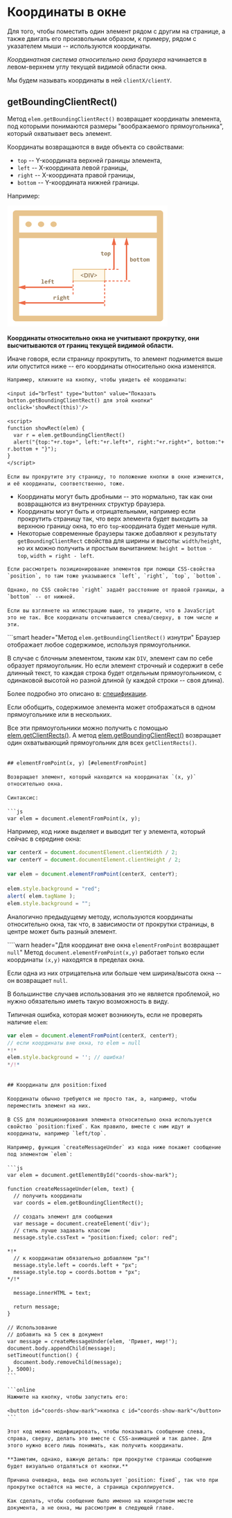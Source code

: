 # Координаты в окне

Для того, чтобы поместить один элемент рядом с другим на странице, а также двигать его произвольным образом, к примеру, рядом с указателем мыши -- используются координаты.

*Координатная система относительно окна браузера* начинается в левом-верхнем углу текущей видимой области окна.

Мы будем называть координаты в ней `clientX/clientY`.

## getBoundingClientRect()

Метод `elem.getBoundingClientRect()` возвращает координаты элемента, под которыми понимаются размеры "воображаемого прямоугольника", который охватывает весь элемент.

Координаты возвращаются в виде объекта со свойствами:

- `top` -- Y-координата верхней границы элемента,
- `left` -- X-координата левой границы,
- `right` -- X-координата правой границы,
- `bottom` -- Y-координата нижней границы.

Например:

![](coords.png)

**Координаты относительно окна не учитывают прокрутку, они высчитываются от границ текущей видимой области.**

Иначе говоря, если страницу прокрутить, то элемент поднимется выше или опустится ниже -- его координаты относительно окна изменятся.

```online
Например, кликните на кнопку, чтобы увидеть её координаты:

<input id="brTest" type="button" value="Показать button.getBoundingClientRect() для этой кнопки" onclick='showRect(this)'/>

<script>
function showRect(elem) {
  var r = elem.getBoundingClientRect()
  alert("{top:"+r.top+", left:"+r.left+", right:"+r.right+", bottom:"+ r.bottom + "}");
}
</script>

Если вы прокрутите эту страницу, то положение кнопки в окне изменится, и её координаты, соответственно, тоже.
```

- Координаты могут быть дробными -- это нормально, так как они возвращаются из внутренних структур браузера.
- Координаты могут быть и отрицательными, например если прокрутить страницу так, что верх элемента будет выходить за верхнюю границу окна, то его `top`-координата будет меньше нуля.
- Некоторые современные браузеры также добавляют к результату `getBoundingClientRect` свойства для ширины и высоты: `width/height`, но их можно получить и простым вычитанием: `height = bottom - top`, `width = right - left`.

```warn header="Координаты right/bottom отличаются от CSS-свойств"
Если рассмотреть позиционирование элементов при помощи CSS-свойства `position`, то там тоже указываются `left`, `right`, `top`, `bottom`.

Однако, по CSS свойство `right` задаёт расстояние от правой границы, а `bottom` -- от нижней.

Если вы взглянете на иллюстрацию выше, то увидите, что в JavaScript это не так. Все координаты отсчитываются слева/сверху, в том числе и эти.
```

```smart header="Метод `elem.getBoundingClientRect()` изнутри"
Браузер отображает любое содержимое, используя прямоугольники.

В случае с блочным элементом, таким как `DIV`, элемент сам по себе образует прямоугольник. Но если элемент строчный и содержит в себе длинный текст, то каждая строка будет отдельным прямоугольником, с одинаковой высотой но разной длиной (у каждой строки -- своя длина).

Более подробно это описано в: <a href="http://www.w3.org/TR/CSS21/visuren.html#anonymous-block-level">спецификации</a>.

Если обобщить, содержимое элемента может отображаться в одном прямоугольнике или в нескольких.

Все эти прямоугольники можно получить с помощью [elem.getClientRects()](https://developer.mozilla.org/en/DOM/element.getClientRects). А метод [elem.getBoundingClientRect()](https://developer.mozilla.org/en/DOM/element.getBoundingClientRect) возвращает один охватывающий прямоугольник для всех `getClientRects()`.
```

## elementFromPoint(x, y) [#elementFromPoint]

Возвращает элемент, который находится на координатах `(x, y)` относительно окна.

Синтаксис:

```js
var elem = document.elementFromPoint(x, y);
```

Например, код ниже выделяет и выводит тег у элемента, который сейчас в середине окна:

```js run
var centerX = document.documentElement.clientWidth / 2;
var centerY = document.documentElement.clientHeight / 2;

var elem = document.elementFromPoint(centerX, centerY);

elem.style.background = "red";
alert( elem.tagName );
elem.style.background = "";
```

Аналогично предыдущему методу, используются координаты относительно окна, так что, в зависимости от прокрутки страницы, в центре может быть разный элемент.

````warn header="Для координат вне окна `elementFromPoint` возвращает `null`"
Метод `document.elementFromPoint(x,y)` работает только если координаты `(x,y)` находятся в пределах окна.

Если одна из них отрицательна или больше чем ширина/высота окна -- он возвращает `null`.

В большинстве случаев использования это не является проблемой, но нужно обязательно иметь такую возможность в виду. 

Типичная ошибка, которая может возникнуть, если не проверять наличие `elem`:

```js
var elem = document.elementFromPoint(centerX, centerY);
// если координаты вне окна, то elem = null
*!*
elem.style.background = ''; // ошибка!
*/!*
```
````

## Координаты для position:fixed

Координаты обычно требуются не просто так, а, например, чтобы переместить элемент на них.

В CSS для позиционирования элемента относительно окна используется свойство `position:fixed`. Как правило, вместе с ним идут и координаты, например `left/top`.

Например, функция `createMessageUnder` из кода ниже покажет сообщение под элементом `elem`:

```js
var elem = document.getElementById("coords-show-mark");

function createMessageUnder(elem, text) {
  // получить координаты
  var coords = elem.getBoundingClientRect();

  // создать элемент для сообщения
  var message = document.createElement('div');
  // стиль лучше задавать классом
  message.style.cssText = "position:fixed; color: red";

*!*
  // к координатам обязательно добавляем "px"!
  message.style.left = coords.left + "px";
  message.style.top = coords.bottom + "px";
*/!*

  message.innerHTML = text;

  return message;
}

// Использование
// добавить на 5 сек в документ
var message = createMessageUnder(elem, 'Привет, мир!');
document.body.appendChild(message);
setTimeout(function() {
  document.body.removeChild(message);
}, 5000);
```

```online
Нажмите на кнопку, чтобы запустить его:

<button id="coords-show-mark">кнопка с id="coords-show-mark"</button>
```

Этот код можно модифицировать, чтобы показывать сообщение слева, справа, сверху, делать это вместе с CSS-анимацией и так далее. Для этого нужно всего лишь понимать, как получить координаты.

**Заметим, однако, важную деталь: при прокрутке страницы сообщение будет визуально отдаляться от кнопки.**

Причина очевидна, ведь оно использует `position: fixed`, так что при прокрутке остаётся на месте, а страница скроллируется.

Как сделать, чтобы сообщение было именно на конкретном месте документа, а не окна, мы рассмотрим в следующей главе.

